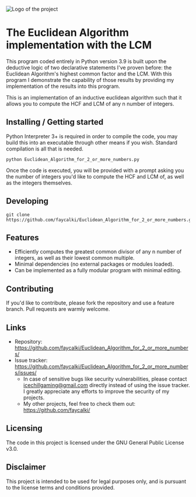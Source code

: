 ![Logo of the project](https://i.imgur.com/TzRqugg.png)

# The Euclidean Algorithm implementation with the LCM

This program coded entirely in Python version 3.9 is built upon the deductive logic of two declarative statements I've proven before: the Euclidean Algorithm's highest common factor and the LCM. 
With this program I demonstrate the capability of those results by providing my implementation of the results into this program.

This is an implementation of an inductive euclidean algorithm such that it allows you to compute the HCF and LCM of any n number of integers.

## Installing / Getting started

Python Interpreter 3+ is required in order to compile the code, you may build this into an executable through other means if you wish. 
Standard compilation is all that is needed.

```shell
python Euclidean_Algorithm_for_2_or_more_numbers.py
```

Once the code is executed, you will be provided with a prompt asking you the number of integers you'd like to compute the HCF and LCM of, as well as the integers themselves.

## Developing

```shell
git clone https://github.com/faycalki/Euclidean_Algorithm_for_2_or_more_numbers.git
```

## Features

* Efficiently computes the greatest common divisor of any n number of integers, as well as their lowest common multiple.
* Minimal dependencies (no external packages or modules loaded).
* Can be implemented as a fully modular program with minimal editing.

## Contributing

If you'd like to contribute, please fork the repository and use a feature
branch. Pull requests are warmly welcome.

## Links

- Repository: https://github.com/faycalki/Euclidean_Algorithm_for_2_or_more_numbers/
- Issue tracker: https://github.com/faycalki/Euclidean_Algorithm_for_2_or_more_numbers/issues/
  - In case of sensitive bugs like security vulnerabilities, please contact
    icechillgaming@gmail.com directly instead of using the issue tracker. I greatly appreciate any efforts to improve the security of my projects.
  - My other projects, feel free to check them out: https://github.com/faycalki/

## Licensing

The code in this project is licensed under the GNU General Public License v3.0.

## Disclaimer

This project is intended to be used for legal purposes only, and is pursuant to the license terms and conditions provided.